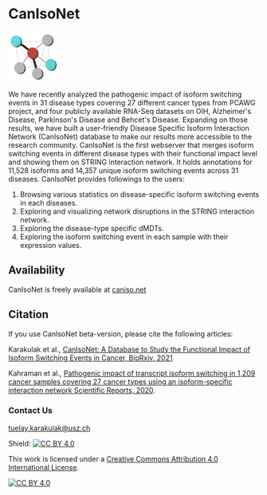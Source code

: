 # CanIsoNet
<img src="https://github.com/KarakulakTulay/CanIsoNet_Web/blob/master/static/images/logo.png" width="100">

We have recently analyzed the pathogenic impact of isoform switching events in 31 disease types covering 27 different cancer types from PCAWG project, and four publicly available RNA-Seq datasets on OIH, Alzheimer's Disease, Parkinson's Disease and Behcet's Disease. Expanding on those results, we have built a user-friendly Disease Specific Isoform Interaction Network (CanIsoNet) database to make our results more accessible to the research community.
CanIsoNet is the first webserver that merges isoform switching events in different disease types with their functional impact level and showing them on STRING interaction network.
It holds annotations for 11,528 isoforms and 14,357 unique isoform switching events across 31 diseases.
CanIsoNet provides followings to the users: <br>
1) Browsing various statistics on disease-specific isoform switching events in each diseases.<br>
2) Exploring and visualizing network disruptions in the STRING interaction network.<br>
3) Exploring the disease-type specific dMDTs. <br>
4) Exploring the isoform switching event in each sample with their expression values. <br>

## Availability

CanIsoNet is freely available at [caniso.net](https://www.caniso.net/)

## Citation
If you use CanIsoNet beta-version, please cite the following articles:


Karakulak et al., [CanIsoNet: A Database to Study the Functional Impact of Isoform Switching Events in Cancer, BioRxiv, 2021](https://www.biorxiv.org/content/10.1101/2021.09.17.46)

Kahraman et al., [Pathogenic impact of transcript isoform switching in 1,209 cancer samples covering 27 cancer types using an isoform-specific interaction network Scientific Reports, 2020](https://www.nature.com/articles/s41598-020-71221-5).


### Contact Us
tuelay.karakulak@usz.ch

Shield: [![CC BY 4.0][cc-by-shield]][cc-by]

This work is licensed under a
[Creative Commons Attribution 4.0 International License][cc-by].

[![CC BY 4.0][cc-by-image]][cc-by]

[cc-by]: http://creativecommons.org/licenses/by/4.0/
[cc-by-image]: https://i.creativecommons.org/l/by/4.0/88x31.png
[cc-by-shield]: https://img.shields.io/badge/License-CC%20BY%204.0-lightgrey.svg


